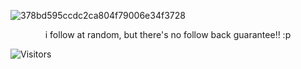 ![378bd595ccdc2ca804f79006e34f3728](https://files.catbox.moe/9wasrf.webp)

<p align="center">
i follow at random, but there's no follow back guarantee!! :p 
</p>

![Visitors](https://api.visitorbadge.io/api/visitors?path=LORDOFSCREENS&label=%E2%98%86&labelColor=%23d52a7c&countColor=%23d76b72&style=plastic&labelStyle=none)
